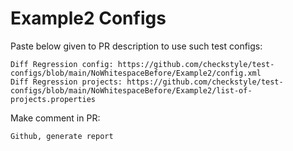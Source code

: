 # Example2 Configs
Paste below given to PR description to use such test configs:
```
Diff Regression config: https://github.com/checkstyle/test-configs/blob/main/NoWhitespaceBefore/Example2/config.xml
Diff Regression projects: https://github.com/checkstyle/test-configs/blob/main/NoWhitespaceBefore/Example2/list-of-projects.properties
```
Make comment in PR:
```
Github, generate report
```

